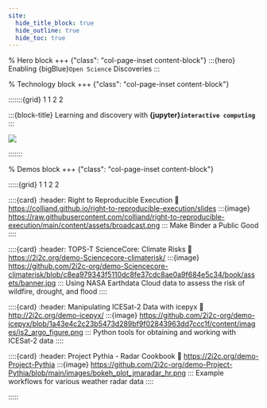 ```yaml
---
site:
  hide_title_block: true
  hide_outline: true
  hide_toc: true
---
```


% Hero block
+++ {"class": "col-page-inset content-block"}
:::{hero}
Enabling {bigBlue}`Open Science` Discoveries
:::

% Technology block
+++ {"class": "col-page-inset content-block"}

:::::::{grid} 1 1 2 2

:::{block-title}
Learning and discovery with **{jupyter}`interactive computing`**
:::

![](#tool-grid)

:::::::

% Demos block
+++ {"class": "col-page-inset content-block"}

:::::{grid} 1 1 2 2

::::{card}
:header: Right to Reproducible Execution
:link: https://colliand.github.io/right-to-reproducible-execution/slides
:::{image} https://raw.githubusercontent.com/colliand/right-to-reproducible-execution/main/content/assets/broadcast.png
:::
Make Binder a Public Good
::::

::::{card}
:header: TOPS-T ScienceCore: Climate Risks
:link: https://2i2c.org/demo-Sciencecore-climaterisk/
:::{image} https://github.com/2i2c-org/demo-Sciencecore-climaterisk/blob/c8ea979343f5110dc8fe37cdc8ae0a9f684e5c34/book/assets/banner.jpg
:::
Using NASA Earthdata Cloud data to assess the risk of wildfire, drought, and flood
::::

::::{card}
:header: Manipulating ICESat-2 Data with icepyx
:link: http://2i2c.org/demo-icepyx/
:::{image} https://github.com/2i2c-org/demo-icepyx/blob/1a43e4c2c23b5473d289bf9f02843963dd7ccc1f/content/images/is2_argo_figure.png
:::
Python tools for obtaining and working with ICESat-2 data
::::

::::{card}
:header: Project Pythia - Radar Cookbook
:link: https://2i2c.org/demo-Project-Pythia
:::{image} https://github.com/2i2c-org/demo-Project-Pythia/blob/main/images/bokeh_plot_jmaradar_hr.png
:::
Example workflows for various weather radar data
::::

:::::
